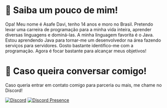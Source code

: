 # 👋 Saiba um pouco de mim!
Opa! Meu nome é Asafe Davi, tenho 14 anos e moro no Brasil. Pretendo levar uma carreira de programação para a minha vida inteira, aprender diversas linguagens e dominá-las. A minha linguagem favorita é o Java. Estou aprendendo Java para tornar-me um desenvolvedor na área fazendo serviços para servidores. Gosto bastante identifico-me com a programação. Agora é focar bastante para alcançar meus objetivos!

# 💼 Caso queira conversar comigo!
Caso queria entrar em contato comigo para parceria ou mais, me chame no Discord!

[![Discord](https://img.shields.io/badge/Discord-7289DA?style=for-the-badge&logo=discord&logoColor=white)](https://discord.com/users/752995589918162995)
[![Discord Presence](https://lanyard.cnrad.dev/api/994391058911871016)](https://discord.com/users/752995589918162995)


<!---
DaddyPassive/DaddyPassive is a ✨ special ✨ repository because its `README.md` (this file) appears on your GitHub profile.
You can click the Preview link to take a look at your changes.
--->
